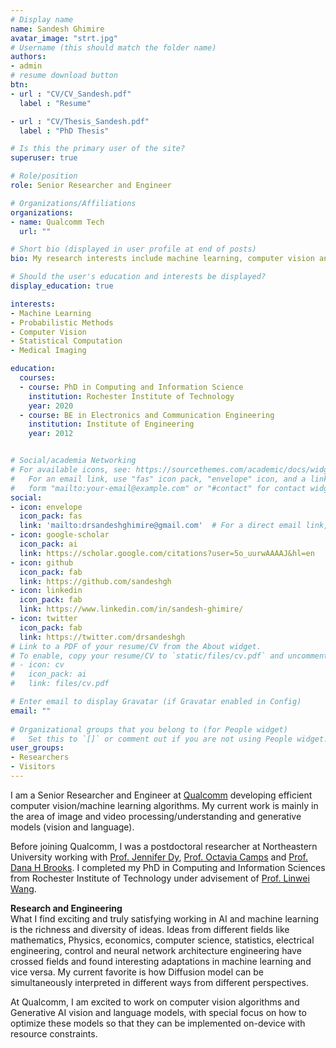 ```yaml
---
# Display name
name: Sandesh Ghimire
avatar_image: "strt.jpg"
# Username (this should match the folder name)
authors:
- admin
# resume download button
btn:
- url : "CV/CV_Sandesh.pdf"
  label : "Resume"

- url : "CV/Thesis_Sandesh.pdf"
  label : "PhD Thesis"

# Is this the primary user of the site?
superuser: true

# Role/position
role: Senior Researcher and Engineer

# Organizations/Affiliations
organizations:
- name: Qualcomm Tech
  url: ""

# Short bio (displayed in user profile at end of posts)
bio: My research interests include machine learning, computer vision and medical imaging.

# Should the user's education and interests be displayed?
display_education: true

interests:
- Machine Learning 
- Probabilistic Methods 
- Computer Vision
- Statistical Computation
- Medical Imaging

education:
  courses:
  - course: PhD in Computing and Information Science
    institution: Rochester Institute of Technology
    year: 2020
  - course: BE in Electronics and Communication Engineering
    institution: Institute of Engineering
    year: 2012


# Social/academia Networking
# For available icons, see: https://sourcethemes.com/academic/docs/widgets/#icons
#   For an email link, use "fas" icon pack, "envelope" icon, and a link in the
#   form "mailto:your-email@example.com" or "#contact" for contact widget.
social:
- icon: envelope
  icon_pack: fas
  link: 'mailto:drsandeshghimire@gmail.com'  # For a direct email link, use 
- icon: google-scholar
  icon_pack: ai
  link: https://scholar.google.com/citations?user=5o_uurwAAAAJ&hl=en
- icon: github
  icon_pack: fab
  link: https://github.com/sandeshgh
- icon: linkedin
  icon_pack: fab
  link: https://www.linkedin.com/in/sandesh-ghimire/
- icon: twitter
  icon_pack: fab
  link: https://twitter.com/drsandeshgh
# Link to a PDF of your resume/CV from the About widget.
# To enable, copy your resume/CV to `static/files/cv.pdf` and uncomment the lines below.  
# - icon: cv
#   icon_pack: ai
#   link: files/cv.pdf

# Enter email to display Gravatar (if Gravatar enabled in Config)
email: ""
  
# Organizational groups that you belong to (for People widget)
#   Set this to `[]` or comment out if you are not using People widget.  
user_groups:
- Researchers
- Visitors
---
```


I am a Senior Researcher and Engineer at [Qualcomm](https://www.qualcomm.com/home) developing efficient computer vision/machine learning algorithms. My current work is mainly in the area of image and video processing/understanding and generative models (vision and language). 

Before joining Qualcomm, I was a postdoctoral researcher at Northeastern University working with [Prof. Jennifer Dy](https://scholar.google.com/citations?hl=en&user=6h7b0fAAAAAJ&view_op=list_works&sortby=pubdate), [Prof. Octavia Camps](https://scholar.google.com/citations?user=htt9T1AAAAAJ&hl=en) and [Prof. Dana H Brooks](https://scholar.google.com/citations?user=MR6GYYsAAAAJ&hl=en). I completed my PhD in Computing and Information Sciences from Rochester Institute of Technology under advisement of [Prof. Linwei Wang](https://pht180.rit.edu/cblwang/).


<!-- ![reviews](../../img/certifacates.jpg) -->
**Research and Engineering**  
What I find exciting and truly satisfying working in AI and machine learning is the richness and diversity of ideas. Ideas from different fields like mathematics, Physics, economics, computer science, statistics, electrical engineering, control and neural network architecture engineering have crossed fields and found interesting adaptations in machine learning and vice versa. My current favorite is how Diffusion model can be simultaneously interpreted in different ways from different perspectives. 
<!-- 
During PhD, I applied VAE as inductive bias in solving inverse problems (see [here](https://arxiv.org/pdf/1905.04803.pdf)), and connected generalization with smoothness and invariance (see [here](https://arxiv.org/pdf/1903.02948.pdf)). Later, I applied idea from learning theory to KL divergence estimation (see [here](https://proceedings.neurips.cc/paper/2021/file/54a367d629152b720749e187b3eaa11b-Paper.pdf)), and . -->

At Qualcomm, I am excited to work on computer vision algorithms and Generative AI vision and language models, with special focus on how to optimize these models so that they can be implemented on-device with resource constraints.
